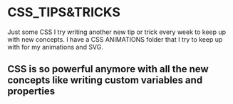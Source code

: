 # CSS_TIPS&TRICKS
Just some CSS I try writing another new tip or trick every week to keep up with new concepts. I have a CSS ANIMATIONS folder that I try to keep up with for my animations and SVG.

## CSS is so powerful anymore with all the new concepts like writing custom variables and properties